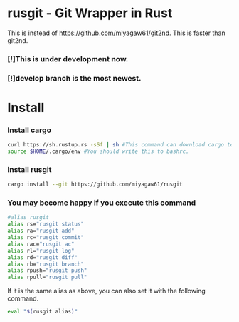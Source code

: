 # rusgit - Git Wrapper in Rust

This is instead of https://github.com/miyagaw61/git2nd.
This is faster than git2nd.

### [!]This is under development now.
### [!]develop branch is the most newest.

# Install

### Install cargo

```Bash
curl https://sh.rustup.rs -sSf | sh #This command can download cargo to $HOME/.cargo
source $HOME/.cargo/env #You should write this to bashrc.
```

### Install rusgit


```Bash
cargo install --git https://github.com/miyagaw61/rusgit
```

### You may become happy if you execute this command


```Bash
#alias rusgit
alias rs="rusgit status"
alias ra="rusgit add"
alias rc="rusgit commit"
alias rac="rusgit ac"
alias rl="rusgit log"
alias rd="rusgit diff"
alias rb="rusgit branch"
alias rpush="rusgit push"
alias rpull="rusgit pull"
```

If it is the same alias as above, you can also set it with the following command.

```Bash
eval "$(rusgit alias)"
```
